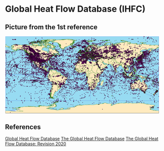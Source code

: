 # Global Heat Flow Database (IHFC)

## Picture from the 1st reference

![](global-heat-flow-database.png)

## References
[Global Heat Flow Database](http://www.datapages.com/gis-map-publishing-program/gis-open-files/global-framework/global-heat-flow-database)
[The Global Heat Flow Database](https://www.ihfc-iugg.org/products/global-heat-flow-database)
[The Global Heat Flow Database: Revision 2020](https://ihfc-iugg.org/products/global-heat-flow-database/revision-2020)
